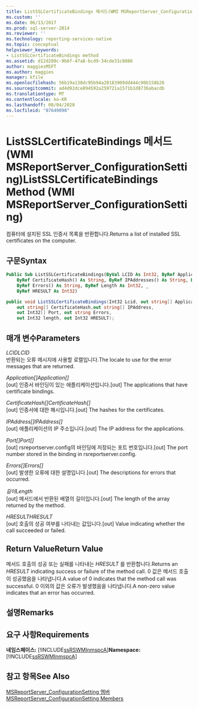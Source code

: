 ```yaml
---
title: ListSSLCertificateBindings 메서드(WMI MSReportServer_ConfigurationSetting) | Microsoft Docs
ms.custom: ''
ms.date: 06/13/2017
ms.prod: sql-server-2014
ms.reviewer: ''
ms.technology: reporting-services-native
ms.topic: conceptual
helpviewer_keywords:
- ListSSLCertificateBindings method
ms.assetid: d12d280c-9b6f-47a8-bcd9-34cde31c8886
author: maggiesMSFT
ms.author: maggies
manager: kfile
ms.openlocfilehash: 56b19a138dc95b94a20183909dd444c90b158b26
ms.sourcegitcommit: ad4d92dce894592a259721a1571b1d8736abacdb
ms.translationtype: MT
ms.contentlocale: ko-KR
ms.lasthandoff: 08/04/2020
ms.locfileid: "87649898"
---
```

# <a name="listsslcertificatebindings-method-wmi-msreportserver_configurationsetting"></a><span data-ttu-id="4a5bb-102">ListSSLCertificateBindings 메서드(WMI MSReportServer_ConfigurationSetting)</span><span class="sxs-lookup"><span data-stu-id="4a5bb-102">ListSSLCertificateBindings Method (WMI MSReportServer_ConfigurationSetting)</span></span>
  <span data-ttu-id="4a5bb-103">컴퓨터에 설치된 SSL 인증서 목록을 반환합니다.</span><span class="sxs-lookup"><span data-stu-id="4a5bb-103">Returns a list of installed SSL certificates on the computer.</span></span>  
  
## <a name="syntax"></a><span data-ttu-id="4a5bb-104">구문</span><span class="sxs-lookup"><span data-stu-id="4a5bb-104">Syntax</span></span>  
  
```vb  
Public Sub ListSSLCertificateBindings(ByVal LCID As Int32, ByRef Application() As String, _  
    ByRef CertificateHash() As String, ByRef IPAddresses() As String, ByRef Port() As Int32, _  
    ByRef Errors() As String, ByRef Length As Int32, _  
    ByRef HRESULT As Int32)  
```  
  
```csharp  
public void ListSSLCertificateBindings(Int32 Lcid, out string[] Application,   
    out string[] CertificateHash,out string[] IPAddress,   
    out Int32[] Port, out string Errors,   
    out Int32 length, out Int32 HRESULT);  
```  
  
## <a name="parameters"></a><span data-ttu-id="4a5bb-105">매개 변수</span><span class="sxs-lookup"><span data-stu-id="4a5bb-105">Parameters</span></span>  
 <span data-ttu-id="4a5bb-106">*LCID*</span><span class="sxs-lookup"><span data-stu-id="4a5bb-106">*LCID*</span></span>  
 <span data-ttu-id="4a5bb-107">반환되는 오류 메시지에 사용할 로캘입니다.</span><span class="sxs-lookup"><span data-stu-id="4a5bb-107">The locale to use for the error messages that are returned.</span></span>  
  
 <span data-ttu-id="4a5bb-108">*Application[]*</span><span class="sxs-lookup"><span data-stu-id="4a5bb-108">*Application[]*</span></span>  
 <span data-ttu-id="4a5bb-109">[out] 인증서 바인딩이 있는 애플리케이션입니다.</span><span class="sxs-lookup"><span data-stu-id="4a5bb-109">[out] The applications that have certificate bindings.</span></span>  
  
 <span data-ttu-id="4a5bb-110">*CertificateHash[]*</span><span class="sxs-lookup"><span data-stu-id="4a5bb-110">*CertificateHash[]*</span></span>  
 <span data-ttu-id="4a5bb-111">[out] 인증서에 대한 해시입니다.</span><span class="sxs-lookup"><span data-stu-id="4a5bb-111">[out] The hashes for the certificates.</span></span>  
  
 <span data-ttu-id="4a5bb-112">*IPAddress[]*</span><span class="sxs-lookup"><span data-stu-id="4a5bb-112">*IPAddress[]*</span></span>  
 <span data-ttu-id="4a5bb-113">[out] 애플리케이션의 IP 주소입니다.</span><span class="sxs-lookup"><span data-stu-id="4a5bb-113">[out] The IP address for the applications.</span></span>  
  
 <span data-ttu-id="4a5bb-114">*Port[]*</span><span class="sxs-lookup"><span data-stu-id="4a5bb-114">*Port[]*</span></span>  
 <span data-ttu-id="4a5bb-115">[out] rsreportserver.config의 바인딩에 저장되는 포트 번호입니다.</span><span class="sxs-lookup"><span data-stu-id="4a5bb-115">[out] The port number stored in the binding in rsreportserver.config.</span></span>  
  
 <span data-ttu-id="4a5bb-116">*Errors[]*</span><span class="sxs-lookup"><span data-stu-id="4a5bb-116">*Errors[]*</span></span>  
 <span data-ttu-id="4a5bb-117">[out] 발생한 오류에 대한 설명입니다.</span><span class="sxs-lookup"><span data-stu-id="4a5bb-117">[out] The descriptions for errors that occurred.</span></span>  
  
 <span data-ttu-id="4a5bb-118">*길이*</span><span class="sxs-lookup"><span data-stu-id="4a5bb-118">*Length*</span></span>  
 <span data-ttu-id="4a5bb-119">[out] 메서드에서 반환된 배열의 길이입니다.</span><span class="sxs-lookup"><span data-stu-id="4a5bb-119">[out] The length of the array returned by the method.</span></span>  
  
 <span data-ttu-id="4a5bb-120">*HRESULT*</span><span class="sxs-lookup"><span data-stu-id="4a5bb-120">*HRESULT*</span></span>  
 <span data-ttu-id="4a5bb-121">[out] 호출의 성공 여부를 나타내는 값입니다.</span><span class="sxs-lookup"><span data-stu-id="4a5bb-121">[out] Value indicating whether the call succeeded or failed.</span></span>  
  
## <a name="return-value"></a><span data-ttu-id="4a5bb-122">Return Value</span><span class="sxs-lookup"><span data-stu-id="4a5bb-122">Return Value</span></span>  
 <span data-ttu-id="4a5bb-123">메서드 호출의 성공 또는 실패를 나타내는 *HRESULT* 를 반환합니다.</span><span class="sxs-lookup"><span data-stu-id="4a5bb-123">Returns an *HRESULT* indicating success or failure of the method call.</span></span> <span data-ttu-id="4a5bb-124">0 값은 메서드 호출이 성공했음을 나타냅니다.</span><span class="sxs-lookup"><span data-stu-id="4a5bb-124">A value of 0 indicates that the method call was successful.</span></span> <span data-ttu-id="4a5bb-125">0 이외의 값은 오류가 발생했음을 나타냅니다.</span><span class="sxs-lookup"><span data-stu-id="4a5bb-125">A non-zero value indicates that an error has occurred.</span></span>  
  
## <a name="remarks"></a><span data-ttu-id="4a5bb-126">설명</span><span class="sxs-lookup"><span data-stu-id="4a5bb-126">Remarks</span></span>  
  
## <a name="requirements"></a><span data-ttu-id="4a5bb-127">요구 사항</span><span class="sxs-lookup"><span data-stu-id="4a5bb-127">Requirements</span></span>  
 <span data-ttu-id="4a5bb-128">**네임스페이스:** [!INCLUDE[ssRSWMInmspcA](../../includes/ssrswminmspca-md.md)]</span><span class="sxs-lookup"><span data-stu-id="4a5bb-128">**Namespace:** [!INCLUDE[ssRSWMInmspcA](../../includes/ssrswminmspca-md.md)]</span></span>  
  
## <a name="see-also"></a><span data-ttu-id="4a5bb-129">참고 항목</span><span class="sxs-lookup"><span data-stu-id="4a5bb-129">See Also</span></span>  
 [<span data-ttu-id="4a5bb-130">MSReportServer_ConfigurationSetting 멤버</span><span class="sxs-lookup"><span data-stu-id="4a5bb-130">MSReportServer_ConfigurationSetting Members</span></span>](msreportserver-configurationsetting-members.md)  
  
  
